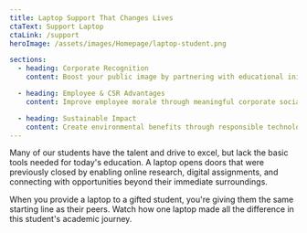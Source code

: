 ```yaml
---
title: Laptop Support That Changes Lives
ctaText: Support Laptop
ctaLink: /support
heroImage: /assets/images/Homepage/laptop-student.png

sections:
  - heading: Corporate Recognition
    content: Boost your public image by partnering with educational initiatives that create measurable social impact and demonstrate your commitment to developing India's future talent.

  - heading: Employee & CSR Advantages
    content: Improve employee morale through meaningful corporate social responsibility while maximizing tax deductions under Section 80G for your laptop contributions.

  - heading: Sustainable Impact
    content: Create environmental benefits through responsible technology redistribution while fulfilling your CSR mandates with direct, trackable outcomes.
---
```


Many of our students have the talent and drive to excel, but lack the basic tools needed for today's education. A laptop opens doors that were previously closed by enabling online research, digital assignments, and connecting with opportunities beyond their immediate surroundings.

When you provide a laptop to a gifted student, you're giving them the same starting line as their peers. Watch how one laptop made all the difference in this student's academic journey.
